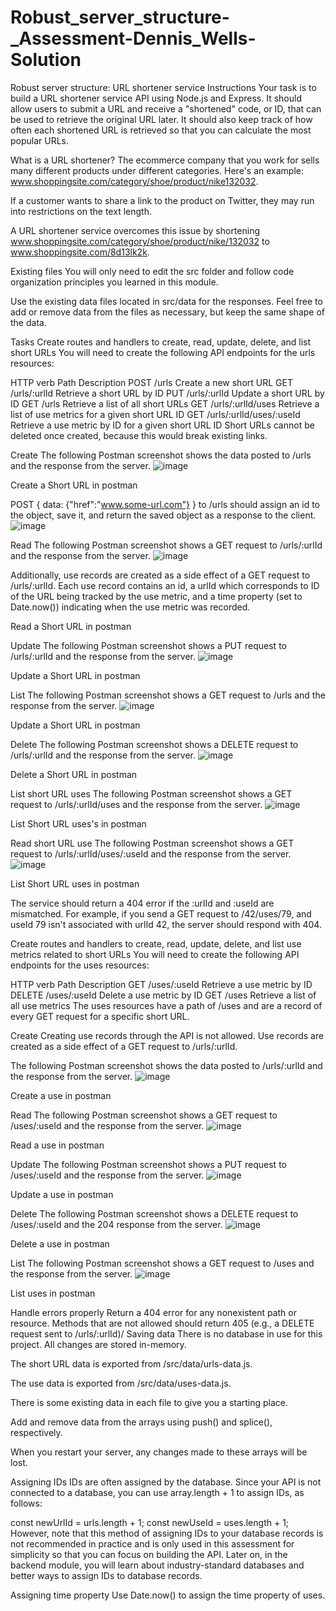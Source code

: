 # Robust_server_structure-_Assessment-Dennis_Wells-Solution
 
Robust server structure: URL shortener service
Instructions
Your task is to build a URL shortener service API using Node.js and Express. It should allow users to submit a URL and receive a "shortened" code, or ID, that can be used to retrieve the original URL later. It should also keep track of how often each shortened URL is retrieved so that you can calculate the most popular URLs.

What is a URL shortener?
The ecommerce company that you work for sells many different products under different categories. Here's an example: www.shoppingsite.com/category/shoe/product/nike132032.

If a customer wants to share a link to the product on Twitter, they may run into restrictions on the text length.

A URL shortener service overcomes this issue by shortening www.shoppingsite.com/category/shoe/product/nike/132032 to www.shoppingsite.com/8d13lk2k.

Existing files
You will only need to edit the src folder and follow code organization principles you learned in this module.

Use the existing data files located in src/data for the responses. Feel free to add or remove data from the files as necessary, but keep the same shape of the data.

Tasks
Create routes and handlers to create, read, update, delete, and list short URLs
You will need to create the following API endpoints for the urls resources:

HTTP verb	Path	Description
POST	/urls	Create a new short URL
GET	/urls/:urlId	Retrieve a short URL by ID
PUT	/urls/:urlId	Update a short URL by ID
GET	/urls	Retrieve a list of all short URLs
GET	/urls/:urlId/uses	Retrieve a list of use metrics for a given short URL ID
GET	/urls/:urlId/uses/:useId	Retrieve a use metric by ID for a given short URL ID
Short URLs cannot be deleted once created, because this would break existing links.

Create
The following Postman screenshot shows the data posted to /urls and the response from the server.
![image](https://github.com/Dennis231708/Robust_server_structure-_Assessment-Dennis_Wells-Solution/assets/56503655/b72c83c2-acbd-48a0-9bf7-c5d8cb0f8e0f)


Create a Short URL in postman

POST { data: {"href":"www.some-url.com"} } to /urls should assign an id to the object, save it, and return the saved object as a response to the client.
![image](https://github.com/Dennis231708/Robust_server_structure-_Assessment-Dennis_Wells-Solution/assets/56503655/17e8f6cf-5d21-4c70-8bae-4e5bb1228942)


Read
The following Postman screenshot shows a GET request to /urls/:urlId and the response from the server.
![image](https://github.com/Dennis231708/Robust_server_structure-_Assessment-Dennis_Wells-Solution/assets/56503655/45ae89bf-af35-4d60-a4da-3f872fecda55)


Additionally, use records are created as a side effect of a GET request to /urls/:urlId. Each use record contains an id, a urlId which corresponds to ID of the URL being tracked by the use metric, and a time property (set to Date.now()) indicating when the use metric was recorded.

Read a Short URL in postman

Update
The following Postman screenshot shows a PUT request to /urls/:urlId and the response from the server.
![image](https://github.com/Dennis231708/Robust_server_structure-_Assessment-Dennis_Wells-Solution/assets/56503655/dbbb2453-9799-48df-a386-3218c3293f44)


Update a Short URL in postman

List
The following Postman screenshot shows a GET request to /urls and the response from the server.
![image](https://github.com/Dennis231708/Robust_server_structure-_Assessment-Dennis_Wells-Solution/assets/56503655/2827e926-dc6c-4584-ad2e-3a7bd0a4cf71)


Update a Short URL in postman

Delete
The following Postman screenshot shows a DELETE request to /urls/:urlId and the response from the server.
![image](https://github.com/Dennis231708/Robust_server_structure-_Assessment-Dennis_Wells-Solution/assets/56503655/c26b5de1-7cb2-456e-ad83-e92f3d5a3afd)


Delete a Short URL in postman

List short URL uses
The following Postman screenshot shows a GET request to /urls/:urlId/uses and the response from the server.
![image](https://github.com/Dennis231708/Robust_server_structure-_Assessment-Dennis_Wells-Solution/assets/56503655/a0049aa4-8bda-4826-8820-1853dd575fc3)


List Short URL uses's in postman

Read short URL use
The following Postman screenshot shows a GET request to /urls/:urlId/uses/:useId and the response from the server.
![image](https://github.com/Dennis231708/Robust_server_structure-_Assessment-Dennis_Wells-Solution/assets/56503655/865d3a37-fcf7-408c-81ee-5649e5535e2e)


List Short URL uses in postman

The service should return a 404 error if the :urlId and :useId are mismatched. For example, if you send a GET request to /42/uses/79, and useId 79 isn't associated with urlId 42, the server should respond with 404.

Create routes and handlers to create, read, update, delete, and list use metrics related to short URLs
You will need to create the following API endpoints for the uses resources:

HTTP verb	Path	Description
GET	/uses/:useId	Retrieve a use metric by ID
DELETE	/uses/:useId	Delete a use metric by ID
GET	/uses	Retrieve a list of all use metrics
The uses resources have a path of /uses and are a record of every GET request for a specific short URL.

Create
Creating use records through the API is not allowed. Use records are created as a side effect of a GET request to /urls/:urlId.

The following Postman screenshot shows the data posted to /urls/:urlId and the response from the server.
![image](https://github.com/Dennis231708/Robust_server_structure-_Assessment-Dennis_Wells-Solution/assets/56503655/9b34d583-788a-4f3e-9bf8-0e61c4bcc254)


Create a use in postman

Read
The following Postman screenshot shows a GET request to /uses/:useId and the response from the server.
![image](https://github.com/Dennis231708/Robust_server_structure-_Assessment-Dennis_Wells-Solution/assets/56503655/d1d63086-3038-42e6-b5a2-9ce4d78682cf)


Read a use in postman

Update
The following Postman screenshot shows a PUT request to /uses/:useId and the response from the server.
![image](https://github.com/Dennis231708/Robust_server_structure-_Assessment-Dennis_Wells-Solution/assets/56503655/e046278d-5434-4241-96a0-6e08b494fde7)


Update a use in postman

Delete
The following Postman screenshot shows a DELETE request to /uses/:useId and the 204 response from the server.
![image](https://github.com/Dennis231708/Robust_server_structure-_Assessment-Dennis_Wells-Solution/assets/56503655/415671bd-c264-4f37-ae5d-18fc36acd6c0)


Delete a use in postman

List
The following Postman screenshot shows a GET request to /uses and the response from the server.
![image](https://github.com/Dennis231708/Robust_server_structure-_Assessment-Dennis_Wells-Solution/assets/56503655/bd6bc8ef-b2d1-4edb-806b-7f1aa169bfb5)


List uses in postman

Handle errors properly
Return a 404 error for any nonexistent path or resource.
Methods that are not allowed should return 405 (e.g., a DELETE request sent to /urls/:urlId)/
Saving data
There is no database in use for this project. All changes are stored in-memory.

The short URL data is exported from /src/data/urls-data.js.

The use data is exported from /src/data/uses-data.js.

There is some existing data in each file to give you a starting place.

Add and remove data from the arrays using push() and splice(), respectively.

When you restart your server, any changes made to these arrays will be lost.

Assigning IDs
IDs are often assigned by the database. Since your API is not connected to a database, you can use array.length + 1 to assign IDs, as follows:

const newUrlId = urls.length + 1;
const newUseId = uses.length + 1;
However, note that this method of assigning IDs to your database records is not recommended in practice and is only used in this assessment for simplicity so that you can focus on building the API. Later on, in the backend module, you will learn about industry-standard databases and better ways to assign IDs to database records.

Assigning time property
Use Date.now() to assign the time property of uses.
